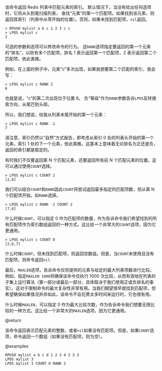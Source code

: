 该命令返回 Redis 列表中匹配元素的索引。
默认情况下，当没有给出任何选项时，它将从头到尾扫描列表，
查找“元素”的第一个匹配项。如果找到该元素，则返回其索引（列表中从零开始的位置）。否则，如果未找到匹配项，`nil`返回。

    > RPUSH mylist a b c 1 2 3 c c
    > LPOS mylist c
    2

可选的参数和选项可以修改命令的行为。
这`RANK`选项指定要返回的第一个元素的“排名”，以防有多个匹配项。排名 1 表示返回第一个匹配项，2 表示返回第二个匹配项，依此类推。

例如，在上面的例子中，元素“c”多次出现，如果我想要第二个匹配的索引，我会写：

    > LPOS mylist c RANK 2
    6

也就是说，“c”的第二次出现位于位置 6。
负“等级”作为`RANK`参数告诉`LPOS`反转搜索方向，从尾巴到头部。

所以，我们想说，给我从列表末尾开始的第一个元素：

    > LPOS mylist c RANK -1
    7

请注意，索引仍然以“自然”方式报告，即考虑从索引 0 处的列表头开始的第一个元素，索引 1 处的下一个元素，依此类推。这基本上意味着无论排名为正还是负，返回的索引都是稳定的。

有时我们不仅要返回第 N 个匹配元素，还要返回所有前 N 个匹配元素的位置。这可以通过使用`COUNT`选择。

    > LPOS mylist c COUNT 2
    [2,6]

我们可以结合`COUNT`和`RANK`因此`COUNT`将尝试返回最多指定的匹配项数，但从第 N 个匹配项开始，如`RANK`选择。

    > LPOS mylist c RANK -1 COUNT 2
    [7,6]

什么时候`COUNT`，可以指定 0 作为匹配项的数量，作为告诉命令我们希望找到的所有匹配项作为索引数组返回的一种方式。这比给一个非常大的`COUNT`选项，因为它更通用。

    > LPOS mylist c COUNT 0
    [2,6,7]

什么时候`COUNT`，但未找到匹配项，则返回空数组。但是，当`COUNT`未使用且没有匹配项，则命令返回`nil`.

最后，`MAXLEN`选项，告诉命令仅将提供的元素与给定的最大列表项数进行比较。例如，指定`MAXLEN 1000`将确保该命令仅执行 1000 次比较，从而有效地在列表的子集上运行算法（第一部分或最后一部分，具体取决于我们使用正或负排名的事实）。这对于限制命令的最大复杂性非常有用。当我们期望很早就找到匹配项，但希望确保如果情况并非如此，该命令不会花费太多时间来运行时，它也很有用。

什么时候`MAXLEN`，可以指定 0 作为最大比较次数，作为告诉命令我们想要无限比较的一种方式。这比给一个非常大的`MAXLEN`选项，因为它更通用。

@return

该命令返回表示匹配元素的整数，或者`nil`如果没有匹配项。但是，如果`COUNT`选项，命令返回一个数组（如果没有匹配项，则为空）。

@examples

```cli
RPUSH mylist a b c d 1 2 3 4 3 3 3
LPOS mylist 3
LPOS mylist 3 COUNT 0 RANK 2
```
